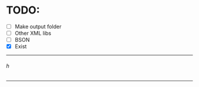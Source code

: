 # **TODO:**
- [ ] Make output folder
- [ ] Other XML libs
- [ ] BSON
- [x] Exist

---
###### *h*
---
